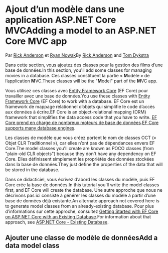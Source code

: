 # <a name="adding-a-model-to-an-aspnet-core-mvc-app"></a><span data-ttu-id="17baf-101">Ajout d’un modèle dans une application ASP.NET Core MVC</span><span class="sxs-lookup"><span data-stu-id="17baf-101">Adding a model to an ASP.NET Core MVC app</span></span>

<span data-ttu-id="17baf-102">Par [Rick Anderson](https://twitter.com/RickAndMSFT) et [Ryan Nowak](https://github.com/tdykstra)</span><span class="sxs-lookup"><span data-stu-id="17baf-102">By [Rick Anderson](https://twitter.com/RickAndMSFT) and [Tom Dykstra](https://github.com/tdykstra)</span></span>

<span data-ttu-id="17baf-103">Dans cette section, vous ajoutez des classes pour la gestion des films d’une base de données.</span><span class="sxs-lookup"><span data-stu-id="17baf-103">In this section, you'll add some classes for managing movies in a database.</span></span> <span data-ttu-id="17baf-104">Ces classes constituent la partie « **M**odèle » de l’application **M**VC.</span><span class="sxs-lookup"><span data-stu-id="17baf-104">These classes will be the "**M**odel" part of the **M**VC app.</span></span>

<span data-ttu-id="17baf-105">Vous utilisez ces classes avec [Entity Framework Core](/ef/core) (EF Core) pour travailler avec une base de données.</span><span class="sxs-lookup"><span data-stu-id="17baf-105">You use these classes with [Entity Framework Core](/ef/core) (EF Core) to work with a database.</span></span> <span data-ttu-id="17baf-106">EF Core est un framework de mappage relationnel d’objets qui simplifie le code d’accès aux données à écrire.</span><span class="sxs-lookup"><span data-stu-id="17baf-106">EF Core is an object-relational mapping (ORM) framework that simplifies the data access code that you have to write.</span></span> <span data-ttu-id="17baf-107">[EF Core prend en charge de nombreux moteurs de base de données](/ef/core/providers/).</span><span class="sxs-lookup"><span data-stu-id="17baf-107">[EF Core supports many database engines](/ef/core/providers/).</span></span>

<span data-ttu-id="17baf-108">Les classes de modèle que vous créez portent le nom de classes OCT (« Objet CLR Traditionnel »), car elles n’ont pas de dépendances envers EF Core.</span><span class="sxs-lookup"><span data-stu-id="17baf-108">The model classes you'll create are known as POCO classes (from "plain-old CLR objects") because they don't have any dependency on EF Core.</span></span> <span data-ttu-id="17baf-109">Elles définissent simplement les propriétés des données stockées dans la base de données.</span><span class="sxs-lookup"><span data-stu-id="17baf-109">They just define the properties of the data that will be stored in the database.</span></span>

<span data-ttu-id="17baf-110">Dans ce didacticiel, vous écrivez d’abord les classes du modèle, puis EF Core crée la base de données.</span><span class="sxs-lookup"><span data-stu-id="17baf-110">In this tutorial you'll write the model classes first, and EF Core will create the database.</span></span> <span data-ttu-id="17baf-111">Une autre approche que nous ne décrivons pas ici consiste à générer les classes du modèle à partir d’une base de données déjà existante.</span><span class="sxs-lookup"><span data-stu-id="17baf-111">An alternate approach not covered here is to generate model classes from an already-existing database.</span></span> <span data-ttu-id="17baf-112">Pour plus d’informations sur cette approche, consultez [Getting Started with EF Core on ASP.NET Core with an Existing Database](/ef/core/get-started/aspnetcore/existing-db).</span><span class="sxs-lookup"><span data-stu-id="17baf-112">For information about that approach, see [ASP.NET Core - Existing Database](/ef/core/get-started/aspnetcore/existing-db).</span></span>

## <a name="add-a-data-model-class"></a><span data-ttu-id="17baf-113">Ajouter une classe de modèle de données</span><span class="sxs-lookup"><span data-stu-id="17baf-113">Add a data model class</span></span>
